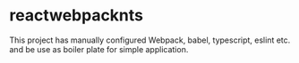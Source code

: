 # reactwebpacknts
This project has manually configured Webpack, babel, typescript, eslint etc. and be use as boiler plate for simple application.
